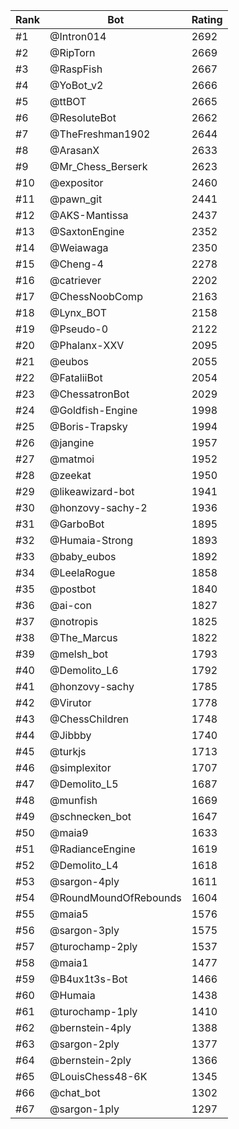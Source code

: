 Rank|Bot|Rating
---|---|---
#1|@Intron014|2692
#2|@RipTorn|2669
#3|@RaspFish|2667
#4|@YoBot_v2|2666
#5|@ttBOT|2665
#6|@ResoluteBot|2662
#7|@TheFreshman1902|2644
#8|@ArasanX|2633
#9|@Mr_Chess_Berserk|2623
#10|@expositor|2460
#11|@pawn_git|2441
#12|@AKS-Mantissa|2437
#13|@SaxtonEngine|2352
#14|@Weiawaga|2350
#15|@Cheng-4|2278
#16|@catriever|2202
#17|@ChessNoobComp|2163
#18|@Lynx_BOT|2158
#19|@Pseudo-0|2122
#20|@Phalanx-XXV|2095
#21|@eubos|2055
#22|@FataliiBot|2054
#23|@ChessatronBot|2029
#24|@Goldfish-Engine|1998
#25|@Boris-Trapsky|1994
#26|@jangine|1957
#27|@matmoi|1952
#28|@zeekat|1950
#29|@likeawizard-bot|1941
#30|@honzovy-sachy-2|1936
#31|@GarboBot|1895
#32|@Humaia-Strong|1893
#33|@baby_eubos|1892
#34|@LeelaRogue|1858
#35|@postbot|1840
#36|@ai-con|1827
#37|@notropis|1825
#38|@The_Marcus|1822
#39|@melsh_bot|1793
#40|@Demolito_L6|1792
#41|@honzovy-sachy|1785
#42|@Virutor|1778
#43|@ChessChildren|1748
#44|@Jibbby|1740
#45|@turkjs|1713
#46|@simplexitor|1707
#47|@Demolito_L5|1687
#48|@munfish|1669
#49|@schnecken_bot|1647
#50|@maia9|1633
#51|@RadianceEngine|1619
#52|@Demolito_L4|1618
#53|@sargon-4ply|1611
#54|@RoundMoundOfRebounds|1604
#55|@maia5|1576
#56|@sargon-3ply|1575
#57|@turochamp-2ply|1537
#58|@maia1|1477
#59|@B4ux1t3s-Bot|1466
#60|@Humaia|1438
#61|@turochamp-1ply|1410
#62|@bernstein-4ply|1388
#63|@sargon-2ply|1377
#64|@bernstein-2ply|1366
#65|@LouisChess48-6K|1345
#66|@chat_bot|1302
#67|@sargon-1ply|1297
